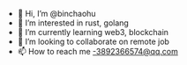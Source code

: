 - 👋 Hi, I’m @binchaohu
- 👀 I’m interested in rust, golang
- 🌱 I’m currently learning web3, blockchain
- 💞️ I’m looking to collaborate on remote job
- 📫 How to reach me -3892366574@qq.com

<!---
binchaohu/binchaohu is a ✨ special ✨ repository because its `README.md` (this file) appears on your GitHub profile.
You can click the Preview link to take a look at your changes.
--->
